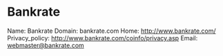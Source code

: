 
# Bankrate

Name: Bankrate
Domain: bankrate.com
Home: http://www.bankrate.com/
Privacy_policy: http://www.bankrate.com/coinfo/privacy.asp
Email: webmaster@bankrate.com
